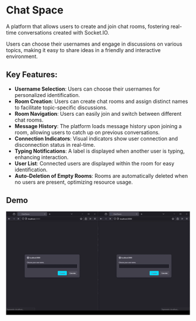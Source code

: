 # Chat Space

A platform that allows users to create and join chat rooms, fostering real-time conversations created with Socket.IO.

Users can choose their usernames and engage in discussions on various topics, making it easy to share ideas in a friendly and interactive environment. 

## Key Features:


- **Username Selection**: Users can choose their usernames for personalized identification.
- **Room Creation**: Users can create chat rooms and assign distinct names to facilitate topic-specific discussions.
- **Room Navigation**: Users can easily join and switch between different chat rooms.
- **Message History**: The platform loads message history upon joining a room, allowing users to catch up on previous conversations.
- **Connection Indicators**: Visual indicators show user connection and disconnection status in real-time.
- **Typing Notifications**: A label is displayed when another user is typing, enhancing interaction.
- **User List**: Connected users are displayed within the room for easy identification.
- **Auto-Deletion of Empty Rooms**: Rooms are automatically deleted when no users are present, optimizing resource usage.

## Demo
![Demo video showing how it works](https://github.com/leandroesposito/chat-space/blob/main/Demo/Demo.gif)
